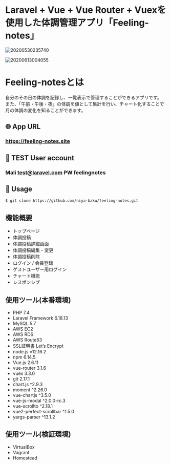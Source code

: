 # Laravel + Vue + Vue Router + Vuexを使用した体調管理アプリ「Feeling-notes」

![20200530235740](https://user-images.githubusercontent.com/40636920/83381193-f4b79b80-a41a-11ea-94bf-b2882f6e38bc.png)

![20200613004055](https://user-images.githubusercontent.com/40636920/84520836-1e23d180-ad0f-11ea-9056-df95e0aaafa2.png)

# Feeling-notesとは

自分のその日の体調を記録し、一覧表示で管理することができるアプリです。
また、「午前・午後・夜」の体調を値として集計を行い、チャート化することで月の体調の変化を知ることができます。

## 🌐 App URL 
### https://feeling-notes.site

## 🔑 TEST User account

### Mali test@laravel.com  PW feelingnotes

## 💬 Usage
`$ git clone https://github.com/niya-baku/feeling-notes.git` 

## 機能概要
<ul>
    <li>トップページ</li>
    <li>体調投稿</li>
    <li>体調投稿詳細画面</li>
    <li>体調投稿編集・変更</li>
    <li>体調投稿削除</li>
    <li>ログイン / 会員登録</li>
    <li>ゲストユーザー用ログイン</li>
    <li>チャート機能</li>
    <li>レスポンシブ</li>
</ul>

## 使用ツール(本番環境)
<ul>
    <li>PHP 7.4</li>
    <li>Laravel Framework  6.18.13</li>
    <li>MySQL 5.7</li>
    <li>AWS EC2</li>
    <li>AWS RDS</li>
    <li>AWS Route53</li>
    <li>SSL証明書 Let’s Encrypt</li>
    <li>node.js v12.16.2</li>
    <li>npm 6.14.5</li>
    <li>Vue.js 2.6.11</li>
    <li>vue-router 3.1.6</li>
    <li>vuex 3.3.0</li>
    <li>git 2.17.1</li>
    <li>chart.js ^2.9.3</li>
    <li>moment ^2.26.0</li>
    <li>vue-chartjs ^3.5.0</li>
    <li>vue-js-modal ^2.0.0-rc.3</li>
    <li>vue-scrollto ^2.18.1</li>
    <li>vue2-perfect-scrollbar ^1.5.0</li>
    <li>yargs-parser ^13.1.2</li>
</ul>

## 使用ツール(検証環境)
<ul>
    <li>VirtualBox</li>
    <li>Vagrant</li>
    <li>Homestead</li>
</ul>
